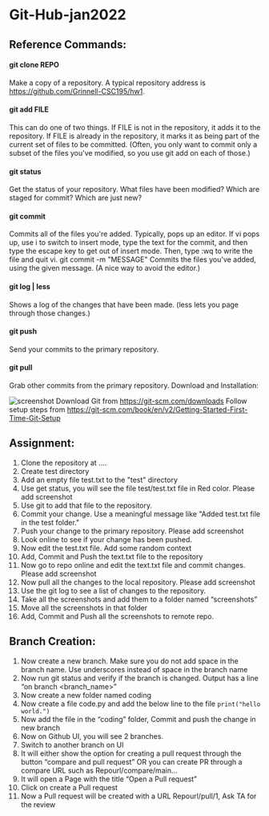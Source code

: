 # Git-Hub-jan2022
## Reference Commands:

#### git clone REPO

Make a copy of a repository. A typical repository address is https://github.com/Grinnell-CSC195/hw1.

#### git add FILE

This can do one of two things. If FILE is not in the repository, it adds it to the repository. If FILE is already in the repository, it marks it as being part of the current set of files to be committed. (Often, you only want to commit only a subset of the files you've modified, so you use git add on each of those.)

#### git status

Get the status of your repository. What files have been modified? Which are staged for commit? Which are just new?

#### git commit

Commits all of the files you're added. Typically, pops up an editor. If vi pops up, use i to switch to insert mode, type the text for the commit, and then type the escape key to get out of insert mode. Then, type :wq to write the file and quit vi.
git commit -m "MESSAGE"
Commits the files you've added, using the given message. (A nice way to avoid the editor.)

#### git log | less

Shows a log of the changes that have been made. (less lets you page through those changes.)

#### git push

Send your commits to the primary repository.

#### git pull

Grab other commits from the primary repository.
Download and Installation:


![screenshot](https://user-images.githubusercontent.com/91731724/158060490-57df004e-2fd1-43b8-8a65-f85303b1a147.png)
Download Git from https://git-scm.com/downloads
Follow setup steps from https://git-scm.com/book/en/v2/Getting-Started-First-Time-Git-Setup


## Assignment:

1. Clone the repository at ….
2. Create test directory
3. Add an empty file test.txt to the "test" directory 
4. Use get status, you will see the file test/test.txt file in Red color. Please add screenshot
5. Use git to add that file to the repository.
6. Commit your change. Use a meaningful message like "Added test.txt file in the test folder."
7. Push your change to the primary repository. Please add screenshot
8. Look online to see if your change has been pushed.
9. Now edit the test.txt file. Add some random context
10. Add, Commit and Push the text.txt file to the repository
11. Now go to repo online and edit the text.txt file and commit changes.  Please add screenshot
12. Now pull all the changes to the local repository. Please add screenshot
13. Use the git log to see a list of changes to the repository.
14. Take all the screenshots and add them to a folder named “screenshots”
15. Move all the screenshots in that folder
16. Add, Commit and Push all the screenshots to remote repo.


## Branch Creation:

1. Now create a new branch. Make sure you do not add space in the branch name. Use underscores instead of space in the branch name
2. Now run git status and verify if the branch is changed. Output has a line “on branch <branch_name>”
3. Now create a new folder named coding
4. Now create a file code.py and add the below line to the file
       ```print("hello world.")
       ```
5. Now add the file in the “coding” folder, Commit and push the change in new branch
6. Now on Github UI, you will see 2 branches. 
7. Switch to another branch on UI
8. It will either show the option for creating a pull request through the button “compare and pull request” OR you can create PR through a compare URL such as Repourl/compare/main…<branch name> 
9. It will open a Page with the title “Open a Pull request”
10. Click on create a Pull request 
11. Now a Pull request will be created with a URL Repourl/pull/1, Ask TA for the review

